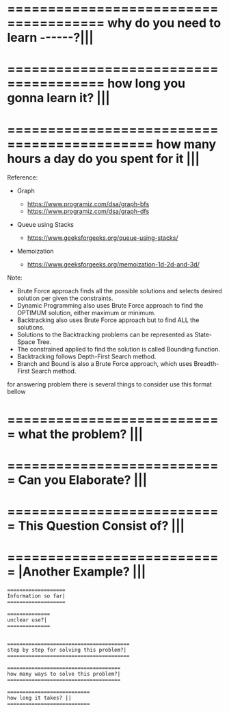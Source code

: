 ======================================
why do you need to learn ------?|||
======================================

======================================
how long you gonna learn it? |||
======================================

============================================
how many hours a day do you spent for it |||
============================================

Reference:

- Graph

  - https://www.programiz.com/dsa/graph-bfs
  - https://www.programiz.com/dsa/graph-dfs

- Queue using Stacks

  - https://www.geeksforgeeks.org/queue-using-stacks/

- Memoization
  - https://www.geeksforgeeks.org/memoization-1d-2d-and-3d/

Note:

- Brute Force approach finds all the possible solutions and selects desired solution per given the constraints.
- Dynamic Programming also uses Brute Force approach to find the OPTIMUM solution, either maximum or minimum.
- Backtracking also uses Brute Force approach but to find ALL the solutions.
- Solutions to the Backtracking problems can be represented as State-Space Tree.
- The constrained applied to find the solution is called Bounding function.
- Backtracking follows Depth-First Search method.
- Branch and Bound is also a Brute Force approach, which uses Breadth-First Search method.

for answering problem there is several things to consider
use this format bellow

===========================
what the problem? |||
===========================

===========================
Can you Elaborate? |||
===========================

===========================
This Question Consist of? |||
===========================

===========================
|Another Example? |||
===========================

    ===================
    Information so far|
    ===================

    ==============
    unclear use?|
    ==============


    ========================================
    step by step for solving this problem?|
    ========================================

    =====================================
    how many ways to solve this problem?|
    =====================================

    ===========================
    how long it takes? ||
    ===========================
